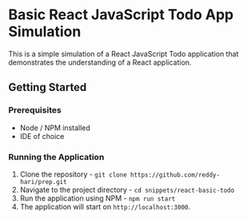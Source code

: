 # Basic React JavaScript Todo App Simulation

This is a simple simulation of a React JavaScript Todo application that demonstrates the understanding of a React application.

## Getting Started

### Prerequisites

- Node / NPM installed
- IDE of choice

### Running the Application

1. Clone the repository - `git clone https://github.com/reddy-hari/prep.git`
2. Navigate to the project directory - `cd snippets/react-basic-todo`
3. Run the application using NPM - `npm run start`
4. The application will start on `http://localhost:3000`.

